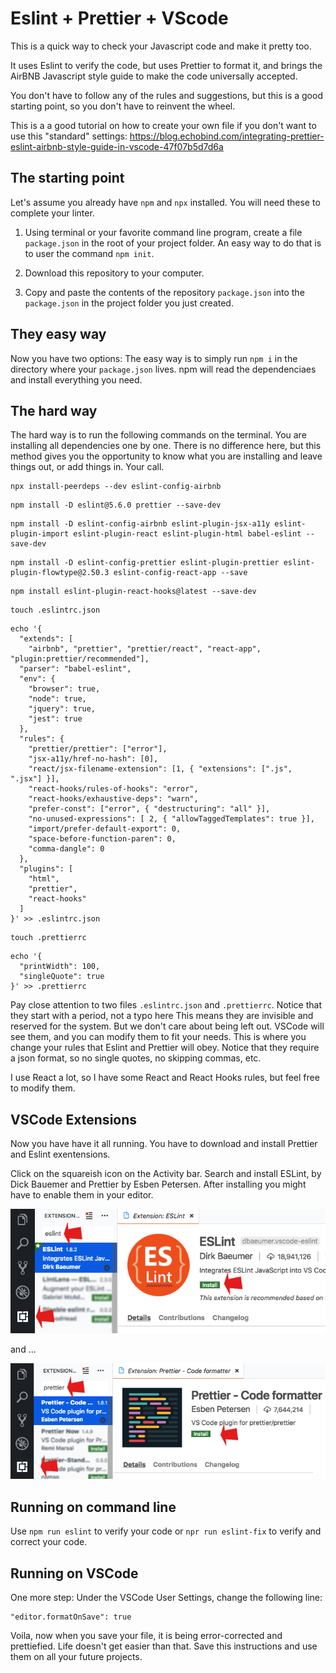 # Eslint + Prettier + VScode

This is a quick way to check your Javascript code and make it pretty too.

It uses Eslint to verify the code, but uses Prettier to format it, and brings the AirBNB Javascript style guide to make the code universally accepted. 

You don't have to follow any of the rules and suggestions, but this is a good starting point, so you don't have to reinvent the wheel.

This is a a good tutorial on how to create your own file if you don't want to use this "standard" settings:
https://blog.echobind.com/integrating-prettier-eslint-airbnb-style-guide-in-vscode-47f07b5d7d6a

## The starting point

Let's assume you already have `npm` and `npx` installed. You will need these to complete your linter. 

1. Using terminal or your favorite command line program, create a file `package.json` in the root of your project folder. An easy way to do that is to user the command `npm init`.

2. Download this repository to your computer.

3. Copy and paste the contents of the repository `package.json` into the `package.json` in the project folder you just created.

## They easy way

Now you have two options: The easy way is to simply run ```npm i``` in the directory where your `package.json` lives. npm will read the dependenciaes and install everything you need.

## The hard way

The hard way is to run the following commands on the terminal. You are installing all dependencies one by one. There is no difference here, but this method gives you the opportunity to know what you are installing and leave things out, or add things in. Your call.

```
npx install-peerdeps --dev eslint-config-airbnb
```

```
npm install -D eslint@5.6.0 prettier --save-dev
```

```
npm install -D eslint-config-airbnb eslint-plugin-jsx-a11y eslint-plugin-import eslint-plugin-react eslint-plugin-html babel-eslint --save-dev
```

```
npm install -D eslint-config-prettier eslint-plugin-prettier eslint-plugin-flowtype@2.50.3 eslint-config-react-app --save
```

```
npm install eslint-plugin-react-hooks@latest --save-dev
```

```
touch .eslintrc.json
```

```
echo '{
  "extends": [
    "airbnb", "prettier", "prettier/react", "react-app", "plugin:prettier/recommended"],
  "parser": "babel-eslint",
  "env": {
    "browser": true,
    "node": true,
    "jquery": true,
    "jest": true
  },
  "rules": {
    "prettier/prettier": ["error"],
    "jsx-a11y/href-no-hash": [0],
    "react/jsx-filename-extension": [1, { "extensions": [".js", ".jsx"] }],
    "react-hooks/rules-of-hooks": "error",
    "react-hooks/exhaustive-deps": "warn",
    "prefer-const": ["error", { "destructuring": "all" }],
    "no-unused-expressions": [ 2, { "allowTaggedTemplates": true }],
    "import/prefer-default-export": 0,
    "space-before-function-paren": 0,
    "comma-dangle": 0
  },
  "plugins": [
    "html",
    "prettier",
    "react-hooks"
  ]
}' >> .eslintrc.json
```

```
touch .prettierrc
```

```
echo '{
  "printWidth": 100,
  "singleQuote": true
}' >> .prettierrc
```

Pay close attention to two files `.eslintrc.json` and `.prettierrc`. Notice that they start with a period, not a typo here This means they are invisible and reserved for the system. But we don't care about being left out. VSCode will see them, and you can modify them to fit your needs. This is where you change your rules that Eslint and Prettier will obey. Notice that they require a json format, so no single quotes, no skipping commas, etc.

I use React a lot, so I have some React and React Hooks rules, but feel free to modify them.

## VSCode Extensions

Now you have have it all running. You have to download and install Prettier and Eslint exentensions.

Click on the squareish icon on the Activity bar. Search and install ESLint, by Dick Bauemer and Prettier by Esben Petersen. After installing you might have to enable them in your editor.

![ESLint](/images/eslint.png)

and ...

![Prettier](/images/prettier.png)

## Running on command line

Use `npm run eslint` to verify your code or `npr run eslint-fix` to verify and correct your code.

## Running on VSCode

One more step: Under the VSCode User Settings, change the following line:

```
"editor.formatOnSave": true
```

Voila, now when you save your file, it is being error-corrected and prettiefied. Life doesn't get easier than that. Save this instructions and use them on all your future projects.
